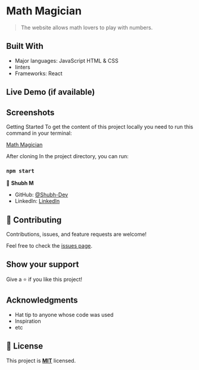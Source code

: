 # Math Magician

> The website allows math lovers to play with numbers.

## Built With

- Major languages: JavaScript HTML & CSS 
- linters
- Frameworks: React

## Live Demo (if available)


## Screenshots


Getting Started
To get the content of this project locally you need to run this command in your terminal:

[Math Magician](https://github.com/Shubh-Dev/react-math-magician-shubh.git)

After cloning In the project directory, you can run:

### `npm start`

👤 **Shubh M**

- GitHub: [@Shubh-Dev](https://github.com/Shubh-Dev) 
- LinkedIn: [LinkedIn](https://linkedin.com/in/shubh.scb)


## 🤝 Contributing

Contributions, issues, and feature requests are welcome!

Feel free to check the [issues page](../../issues/).

## Show your support

Give a ⭐️ if you like this project!

## Acknowledgments

- Hat tip to anyone whose code was used
- Inspiration
- etc

## 📝 License

This project is **[MIT](./LICENSE.md)** licensed.